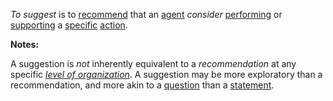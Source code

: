 *To suggest* is to [recommend](https://github.com/gcassel/Modular-Organization-Terminology/blob/master/terms/recommendation.md) that an [agent](https://github.com/gcassel/Modular-Organization-Terminology/blob/master/terms/agent.md) *consider* [performing](https://github.com/gcassel/Modular-Organization-Terminology/blob/master/terms/perform.md) or [supporting](https://github.com/gcassel/Modular-Organization-Terminology/blob/master/terms/support.md) a [specific](https://github.com/gcassel/Modular-Organization-Terminology/blob/master/terms/specific.md) [action](https://github.com/gcassel/Modular-Organization-Terminology/blob/master/terms/action.md).  

**Notes:**

A suggestion is *not* inherently equivalent to a *recommendation* at any specific *[level of organization](https://github.com/gcassel/Modular-Organization-Terminology/blob/master/compound-terms/level-of-organization.md)*.   A suggestion may be more exploratory than a recommendation, and more akin to a [question](https://github.com/gcassel/Modular-Organization-Terminology/blob/master/terms/ask.md) than a [statement](https://github.com/gcassel/Modular-Organization-Terminology/blob/master/terms/state.md).
